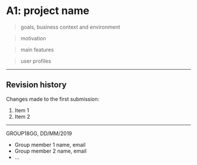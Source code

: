 # A1: project name

> goals, business context and environment

> motivation

> main features

> user profiles

***

## Revision history

Changes made to the first submission:
1. Item 1
1. Item 2

***

GROUP18GG, DD/MM/2019

* Group member 1 name, email
* Group member 2 name, email
* ...